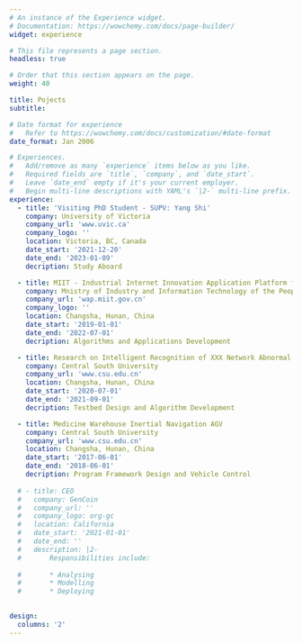 ```yaml
---
# An instance of the Experience widget.
# Documentation: https://wowchemy.com/docs/page-builder/
widget: experience

# This file represents a page section.
headless: true

# Order that this section appears on the page.
weight: 40

title: Pojects
subtitle:

# Date format for experience
#   Refer to https://wowchemy.com/docs/customization/#date-format
date_format: Jan 2006

# Experiences.
#   Add/remove as many `experience` items below as you like.
#   Required fields are `title`, `company`, and `date_start`.
#   Leave `date_end` empty if it's your current employer.
#   Begin multi-line descriptions with YAML's `|2-` multi-line prefix.
experience:
  - title: 'Visiting PhD Student - SUPV: Yang Shi'
    company: University of Victoria
    company_url: 'www.uvic.ca'
    company_logo: ''
    location: Victoria, BC, Canada
    date_start: '2021-12-20'
    date_end: '2023-01-09'
    decription: Study Aboard

  - title: MIIT - Industrial Internet Innovation Application Platform for Process Industry
    company: Mnistry of Industry and Information Technology of the People's Republic of China 
    company_url: 'wap.miit.gov.cn'
    company_logo: ''
    location: Changsha, Hunan, China
    date_start: '2019-01-01'
    date_end: '2022-07-01'
    decription: Algorithms and Applications Development

  - title: Research on Intelligent Recognition of XXX Network Abnormal Behavior
    company: Central South University
    company_url: 'www.csu.edu.cn'
    location: Changsha, Hunan, China
    date_start: '2020-07-01'
    date_end: '2021-09-01'
    decription: Testbed Design and Algorithm Development

  - title: Medicine Warehouse Inertial Navigation AGV
    company: Central South University
    company_url: 'www.csu.edu.cn'
    location: Changsha, Hunan, China
    date_start: '2017-06-01'
    date_end: '2018-06-01'
    decription: Program Framework Design and Vehicle Control
  
  # - title: CEO
  #   company: GenCoin
  #   company_url: ''
  #   company_logo: org-gc
  #   location: California
  #   date_start: '2021-01-01'
  #   date_end: ''
  #   description: |2-
  #       Responsibilities include:
        
  #       * Analysing
  #       * Modelling
  #       * Deploying
        

design:
  columns: '2'
---
```

